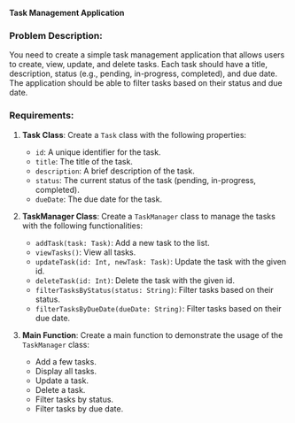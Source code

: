 **Task Management Application**

### Problem Description:
You need to create a simple task management application that allows users to create, view, update, and delete tasks. Each task should have a title, description, status (e.g., pending, in-progress, completed), and due date. The application should be able to filter tasks based on their status and due date.

### Requirements:
1. **Task Class**: Create a `Task` class with the following properties:
    - `id`: A unique identifier for the task.
    - `title`: The title of the task.
    - `description`: A brief description of the task.
    - `status`: The current status of the task (pending, in-progress, completed).
    - `dueDate`: The due date for the task.

2. **TaskManager Class**: Create a `TaskManager` class to manage the tasks with the following functionalities:
    - `addTask(task: Task)`: Add a new task to the list.
    - `viewTasks()`: View all tasks.
    - `updateTask(id: Int, newTask: Task)`: Update the task with the given id.
    - `deleteTask(id: Int)`: Delete the task with the given id.
    - `filterTasksByStatus(status: String)`: Filter tasks based on their status.
    - `filterTasksByDueDate(dueDate: String)`: Filter tasks based on their due date.

3. **Main Function**: Create a main function to demonstrate the usage of the `TaskManager` class:
    - Add a few tasks.
    - Display all tasks.
    - Update a task.
    - Delete a task.
    - Filter tasks by status.
    - Filter tasks by due date.